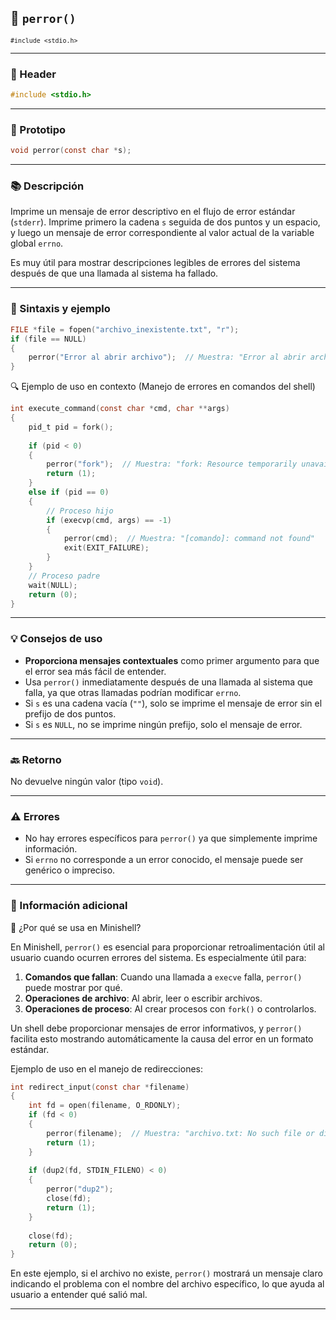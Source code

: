 ## 🧩 `perror()`  
<small><code>#include &lt;stdio.h&gt;</code></small>

---

### 🧾 Header
```c
#include <stdio.h>
```

---

### 🧪 Prototipo
```c
void perror(const char *s);
```

---

### 📚 Descripción
Imprime un mensaje de error descriptivo en el flujo de error estándar (`stderr`). Imprime primero la cadena `s` seguida de dos puntos y un espacio, y luego un mensaje de error correspondiente al valor actual de la variable global `errno`.

Es muy útil para mostrar descripciones legibles de errores del sistema después de que una llamada al sistema ha fallado.

---

### 🧰 Sintaxis y ejemplo
```c
FILE *file = fopen("archivo_inexistente.txt", "r");
if (file == NULL)
{
    perror("Error al abrir archivo");  // Muestra: "Error al abrir archivo: No such file or directory"
}
```

<summary>🔍 Ejemplo de uso en contexto (Manejo de errores en comandos del shell)</summary>

```c
int execute_command(const char *cmd, char **args)
{
    pid_t pid = fork();
    
    if (pid < 0)
    {
        perror("fork");  // Muestra: "fork: Resource temporarily unavailable"
        return (1);
    }
    else if (pid == 0)
    {
        // Proceso hijo
        if (execvp(cmd, args) == -1)
        {
            perror(cmd);  // Muestra: "[comando]: command not found"
            exit(EXIT_FAILURE);
        }
    }
    // Proceso padre
    wait(NULL);
    return (0);
}
```

---

### 💡 Consejos de uso
- **Proporciona mensajes contextuales** como primer argumento para que el error sea más fácil de entender.
- Usa `perror()` inmediatamente después de una llamada al sistema que falla, ya que otras llamadas podrían modificar `errno`.
- Si `s` es una cadena vacía (`""`), solo se imprime el mensaje de error sin el prefijo de dos puntos.
- Si `s` es `NULL`, no se imprime ningún prefijo, solo el mensaje de error.

---

### 🔙 Retorno
No devuelve ningún valor (tipo `void`).

---

### ⚠️ Errores
- No hay errores específicos para `perror()` ya que simplemente imprime información.
- Si `errno` no corresponde a un error conocido, el mensaje puede ser genérico o impreciso.

---

### 🧭 Información adicional

<summary>📎 ¿Por qué se usa en Minishell?</summary>

En Minishell, `perror()` es esencial para proporcionar retroalimentación útil al usuario cuando ocurren errores del sistema. Es especialmente útil para:

1. **Comandos que fallan**: Cuando una llamada a `execve` falla, `perror()` puede mostrar por qué.
2. **Operaciones de archivo**: Al abrir, leer o escribir archivos.
3. **Operaciones de proceso**: Al crear procesos con `fork()` o controlarlos.

Un shell debe proporcionar mensajes de error informativos, y `perror()` facilita esto mostrando automáticamente la causa del error en un formato estándar.

Ejemplo de uso en el manejo de redirecciones:

```c
int redirect_input(const char *filename)
{
    int fd = open(filename, O_RDONLY);
    if (fd < 0)
    {
        perror(filename);  // Muestra: "archivo.txt: No such file or directory"
        return (1);
    }
    
    if (dup2(fd, STDIN_FILENO) < 0)
    {
        perror("dup2");
        close(fd);
        return (1);
    }
    
    close(fd);
    return (0);
}
```

En este ejemplo, si el archivo no existe, `perror()` mostrará un mensaje claro indicando el problema con el nombre del archivo específico, lo que ayuda al usuario a entender qué salió mal.

---
